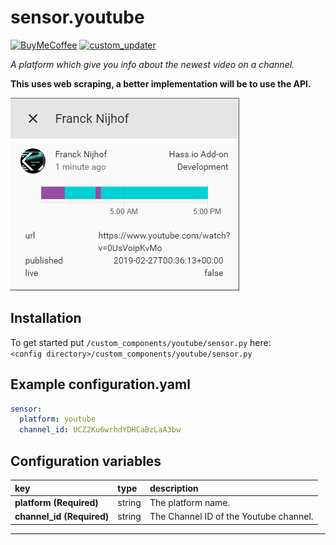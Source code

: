 # sensor.youtube

[![BuyMeCoffee][buymecoffeebedge]][buymecoffee]
[![custom_updater](https://img.shields.io/badge/custom__updater-true-success.svg)](https://github.com/custom-components/custom_updater)

_A platform which give you info about the newest video on a channel._

**This uses web scraping, a better implementation will be to use the API.**

![example][exampleimg]

## Installation

To get started put `/custom_components/youtube/sensor.py` here:  
`<config directory>/custom_components/youtube/sensor.py`

## Example configuration.yaml

```yaml
sensor:
  platform: youtube
  channel_id: UCZ2Ku6wrhdYDHCaBzLaA3bw
```

## Configuration variables
  
key | type | description  
:--- | :--- | :---  
**platform (Required)** | string | The platform name.
**channel_id (Required)** | string | The Channel ID of the Youtube channel.

***

[exampleimg]: example.png
[buymecoffee]: https://www.buymeacoffee.com/ludeeus
[buymecoffeebedge]: https://camo.githubusercontent.com/cd005dca0ef55d7725912ec03a936d3a7c8de5b5/68747470733a2f2f696d672e736869656c64732e696f2f62616467652f6275792532306d6525323061253230636f666665652d646f6e6174652d79656c6c6f772e737667
